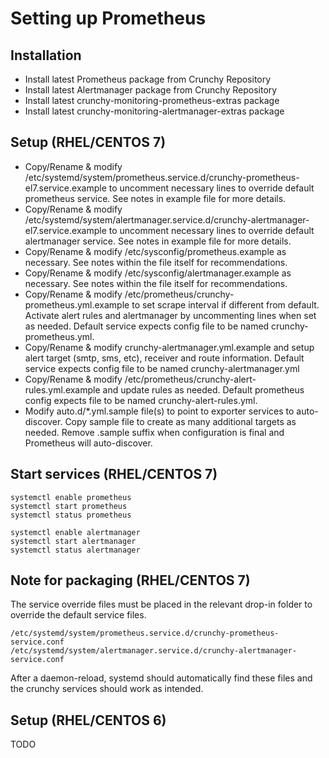 # Setting up Prometheus

## Installation

* Install latest Prometheus package from Crunchy Repository
* Install latest Alertmanager package from Crunchy Repository
* Install latest crunchy-monitoring-prometheus-extras package
* Install latest crunchy-monitoring-alertmanager-extras package

## Setup (RHEL/CENTOS 7)

* Copy/Rename & modify /etc/systemd/system/prometheus.service.d/crunchy-prometheus-el7.service.example to uncomment necessary lines to override default prometheus service. See notes in example file for more details.
* Copy/Rename & modify /etc/systemd/system/alertmanager.service.d/crunchy-alertmanager-el7.service.example to uncomment necessary lines to override default alertmanager service. See notes in example file for more details.
* Copy/Rename & modify /etc/sysconfig/prometheus.example as necessary. See notes within the file itself for recommendations.
* Copy/Rename & modify /etc/sysconfig/alertmanager.example as necessary. See notes within the file itself for recommendations.
* Copy/Rename & modify /etc/prometheus/crunchy-prometheus.yml.example to set scrape interval if different from default. Activate alert rules and alertmanager by uncommenting lines when set as needed. Default service expects config file to be named crunchy-prometheus.yml.
* Copy/Rename & modify crunchy-alertmanager.yml.example and setup alert target (smtp, sms, etc), receiver and route information. Default service expects config file to be named crunchy-alertmanager.yml
* Copy/Rename & modify /etc/prometheus/crunchy-alert-rules.yml.example and update rules as needed. Default prometheus config expects file to be named crunchy-alert-rules.yml.
* Modify auto.d/*.yml.sample file(s) to point to exporter services to auto-discover. Copy sample file to create as many additional targets as needed. Remove .sample suffix when configuration is final and Prometheus will auto-discover.

## Start services (RHEL/CENTOS 7)
```
systemctl enable prometheus
systemctl start prometheus
systemctl status prometheus

systemctl enable alertmanager
systemctl start alertmanager
systemctl status alertmanager
```

## Note for packaging (RHEL/CENTOS 7)

The service override files must be placed in the relevant drop-in folder to override the default service files.

    /etc/systemd/system/prometheus.service.d/crunchy-prometheus-service.conf
    /etc/systemd/system/alertmanager.service.d/crunchy-alertmanager-service.conf

After a daemon-reload, systemd should automatically find these files and the crunchy services should work as intended.
    

## Setup (RHEL/CENTOS 6)
TODO
